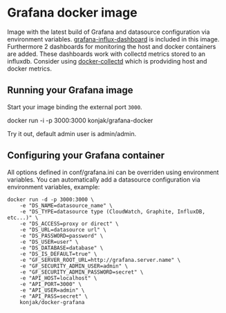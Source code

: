 # Grafana docker image

Image  with the latest build of Grafana and datasource configuration via environment variables.
[grafana-influx-dashboard](https://github.com/anryko/grafana-influx-dashboard) is included in this image.
Furthermore 2 dashboards for monitoring the host and docker containers are added. These dashboards work with collectd metrics stored to an influxdb.
Consider using [docker-collectd](https://github.com/konstantinj/docker-collectd) which is prodviding host and docker metrics.


## Running your Grafana image

Start your image binding the external port `3000`.

   docker run -i -p 3000:3000 konjak/grafana-docker

Try it out, default admin user is admin/admin.


## Configuring your Grafana container

All options defined in conf/grafana.ini can be overriden using environment variables.
You can automatically add a datasource configuration via environment variables, example:

```
docker run -d -p 3000:3000 \
    -e "DS_NAME=datasource_name" \
    -e "DS_TYPE=datasource type (CloudWatch, Graphite, InfluxDB, etc...)" \
    -e "DS_ACCESS=proxy or direct" \
    -e "DS_URL=datasource url" \
    -e "DS_PASSWORD=password" \
    -e "DS_USER=user" \
    -e "DS_DATABASE=database" \
    -e "DS_IS_DEFAULT=true" \
    -e "GF_SERVER_ROOT_URL=http://grafana.server.name" \
    -e "GF_SECURITY_ADMIN_USER=admin" \
    -e "GF_SECURITY_ADMIN_PASSWORD=secret" \
    -e "API_HOST=localhost" \
    -e "API_PORT=3000" \
    -e "API_USER=admin" \
    -e "API_PASS=secret" \
    konjak/docker-grafana
```
